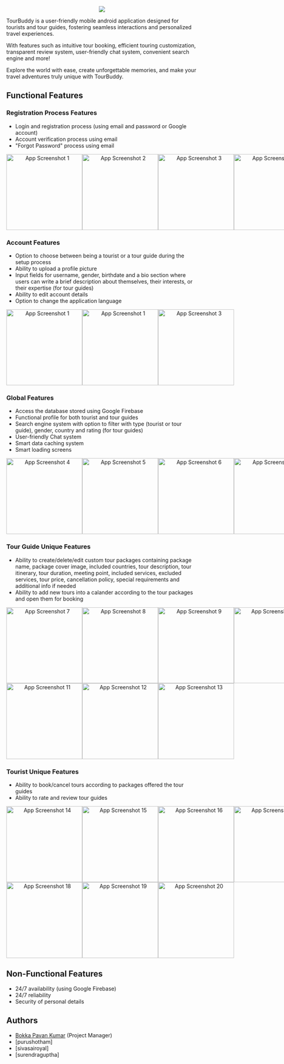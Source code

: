 <p align='center'>
  <img src= 'https://github.com/noy-dayan/TourBuddy/assets/106970874/9323b6de-46da-40c8-9df8-4067a4585294'/>
</p>

TourBuddy is a user-friendly mobile android application designed for tourists and tour guides, fostering seamless interactions and personalized travel experiences. 

With features such as intuitive tour booking, efficient touring customization, transparent review system, user-friendly chat system, convenient search engine and more!

Explore the world with ease, create unforgettable memories, and make your travel adventures truly unique with TourBuddy.

## Functional Features
### Registration Process Features
- Login and registration process (using email and password or Google account)
- Account verification process using email
- "Forgot Password" process using email
  
<div align='center'; style="display: flex; justify-content: space-between;">
    <img src="https://github.com/noy-dayan/TourBuddy/assets/106970874/84ea1221-a894-4824-8f54-dcf4a37d815d" alt="App Screenshot 1" width="200">
    <img src="https://github.com/noy-dayan/TourBuddy/assets/106970874/5a9d2217-26f5-4f1b-bee6-1a369d668651" alt="App Screenshot 2" width="200">
    <img src="https://github.com/noy-dayan/TourBuddy/assets/106970874/0f2fc8d1-cb2d-4d84-8868-9040aee62d69" alt="App Screenshot 3" width="200">
    <img src="https://github.com/noy-dayan/TourBuddy/assets/106970874/21bd40b2-5530-4882-ab03-ee501778cfb6" alt="App Screenshot 4" width="200">
</div>

### Account Features
- Option to choose between being a tourist or a tour guide during the setup process
- Ability to upload a profile picture
- Input fields for username, gender, birthdate and a bio section where users can write a brief description about themselves, their interests, or their expertise (for tour guides)
- Ability to edit account details
- Option to change the application language

<div align='center'; style="display: flex; justify-content: space-between;">
    <img src="https://github.com/noy-dayan/TourBuddy/assets/106970874/dc9a7f8c-3c48-4d92-ad7b-03b718711ba9" alt="App Screenshot 1" width="200">
    <img src="https://github.com/noy-dayan/TourBuddy/assets/106970874/587b0f99-cd42-4785-9c4a-2b7d1e418e8d" alt="App Screenshot 1" width="200">
    <img src="https://github.com/noy-dayan/TourBuddy/assets/106970874/f7ee218f-0462-4c96-8096-5bb3c7808cff" alt="App Screenshot 3" width="200">
</div>

### Global Features
- Access the database stored using Google Firebase
- Functional profile for both tourist and tour guides
- Search engine system with option to filter with type (tourist or tour guide), gender, country and rating (for tour guides)
- User-friendly Chat system
- Smart data caching system
- Smart loading screens

<div align='center'; style="display: flex; justify-content: space-between;">
    <img src="https://github.com/noy-dayan/TourBuddy/assets/106970874/35540408-3ddd-41a7-93ee-95320e6f73c5" alt="App Screenshot 4" width="200">
    <img src="https://github.com/noy-dayan/TourBuddy/assets/106970874/987e620c-fd27-4414-ba39-3831473d494f" alt="App Screenshot 5" width="200">
    <img src="https://github.com/noy-dayan/TourBuddy/assets/106970874/03b4a43e-798b-49b9-8db7-df872c87698d" alt="App Screenshot 6" width="200">
    <img src="https://github.com/noy-dayan/TourBuddy/assets/106970874/0da40fc0-7328-49dd-9a94-527c41bfdc6a" alt="App Screenshot 7" width="200">
</div>

### Tour Guide Unique Features
- Ability to create/delete/edit custom tour packages containing package name, package cover image, included countries, tour description, tour itinerary, tour duration, meeting point, included services, excluded services, tour price, cancellation policy, special requirements and additional info if needed
- Ability to add new tours into a calander according to the tour packages and open them for booking

<div align='center'; style="display: flex; justify-content: space-between;">
    <img src="https://github.com/noy-dayan/TourBuddy/assets/106970874/767b2cd6-bae2-49dc-bd68-d1e566333a98" alt="App Screenshot 7" width="200">
    <img src="https://github.com/noy-dayan/TourBuddy/assets/106970874/1603b1b7-1ecb-4c14-ab12-f32562a45328" alt="App Screenshot 8" width="200">
    <img src="https://github.com/noy-dayan/TourBuddy/assets/106970874/9cd699e3-38c3-4b85-a6aa-9017298d7cd0" alt="App Screenshot 9" width="200">
    <img src="https://github.com/noy-dayan/TourBuddy/assets/106970874/e01eab94-478c-477c-8ae1-7b436334b481" alt="App Screenshot 10" width="200">
</div>

<div align='center'; style="display: flex; justify-content: space-between;">
    <img src="https://github.com/noy-dayan/TourBuddy/assets/106970874/00a0c438-c5c8-4fce-8bb6-7e1d8cfa4f4d" alt="App Screenshot 11" width="200">
    <img src="https://github.com/noy-dayan/TourBuddy/assets/106970874/598f8910-91e3-4247-afb1-186174478308" alt="App Screenshot 12" width="200">
    <img src="https://github.com/noy-dayan/TourBuddy/assets/106970874/6998464f-7d67-4c80-b080-2f2777fe40fe" alt="App Screenshot 13" width="200">
</div>

### Tourist Unique Features
- Ability to book/cancel tours according to packages offered the tour guides
- Ability to rate and review tour guides

<div align='center'; style="display: flex; justify-content: space-between;">
    <img src="https://github.com/noy-dayan/TourBuddy/assets/106970874/cd69a3c5-85a3-4330-929c-89cfdd421ed1" alt="App Screenshot 14" width="200">
    <img src="https://github.com/noy-dayan/TourBuddy/assets/106970874/7ddaccd9-2edf-4413-b760-2860aaeff9fd" alt="App Screenshot 15" width="200">
    <img src="https://github.com/noy-dayan/TourBuddy/assets/106970874/d1ada354-e8ad-4769-b754-628b98a51105" alt="App Screenshot 16" width="200">
    <img src="https://github.com/noy-dayan/TourBuddy/assets/106970874/8ef05de9-ffc3-413f-a67b-cdaba7db3c4c" alt="App Screenshot 17" width="200">

</div>

<div align='center'; style="display: flex; justify-content: space-between;">
    <img src="https://github.com/noy-dayan/TourBuddy/assets/106970874/57f900c4-9262-402f-be04-9cc1b2c8c486" alt="App Screenshot 18" width="200">
    <img src="https://github.com/noy-dayan/TourBuddy/assets/106970874/2445cd61-1e96-495f-9437-cc49746da2ad" alt="App Screenshot 19" width="200">
    <img src="https://github.com/noy-dayan/TourBuddy/assets/106970874/55e92117-10a2-4378-aede-9faf94182d4b" alt="App Screenshot 20" width="200">
</div>

## Non-Functional Features
- 24/7 availability (using Google Firebase)
- 24/7 reliability
- Security of personal details

## Authors
- [Bokka Pavan Kumar]([https://github.com/pavan766]) (Project Manager)
- [purushotham]
- [sivasairoyal]
- [surendraguptha]

